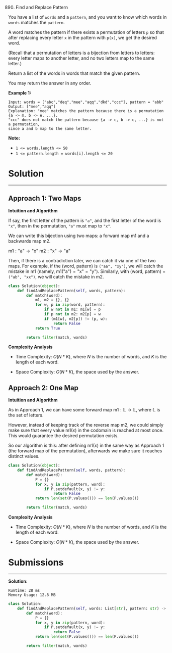 890. Find and Replace Pattern

You have a list of `words` and a `pattern`, and you want to know which words in `words` matches the `pattern`.

A word matches the pattern if there exists a permutation of letters `p` so that after replacing every letter `x` in the pattern with `p(x)`, we get the desired word.

(Recall that a permutation of letters is a bijection from letters to letters: every letter maps to another letter, and no two letters map to the same letter.)

Return a list of the words in words that match the given pattern. 

You may return the answer in any order.

 

**Example 1:**
```
Input: words = ["abc","deq","mee","aqq","dkd","ccc"], pattern = "abb"
Output: ["mee","aqq"]
Explanation: "mee" matches the pattern because there is a permutation {a -> m, b -> e, ...}. 
"ccc" does not match the pattern because {a -> c, b -> c, ...} is not a permutation,
since a and b map to the same letter.
```

**Note:**

* `1 <= words.length <= 50`
* `1 <= pattern.length = words[i].length <= 20`

# Solution
---
## Approach 1: Two Maps
**Intuition and Algorithm**

If say, the first letter of the pattern is `"a"`, and the first letter of the word is `"x"`, then in the permutation, `"a"` must map to `"x"`.

We can write this bijection using two maps: a forward map $\text{m1}$ and a backwards map $\text{m2}$.

$\text{m1} : \text{"a"} \rightarrow \text{"x"}$ $\text{m2} : \text{"x"} \rightarrow \text{"a"}$

Then, if there is a contradiction later, we can catch it via one of the two maps. For example, if the (word, pattern) is `("aa", "xy")`, we will catch the mistake in $\text{m1}$ (namely, $\text{m1}(\text{"a"}) = \text{"x"} = \text{"y"}$). Similarly, with (word, pattern) = `("ab", "xx")`, we will catch the mistake in $\text{m2}$.

```python
class Solution(object):
    def findAndReplacePattern(self, words, pattern):
        def match(word):
            m1, m2 = {}, {}
            for w, p in zip(word, pattern):
                if w not in m1: m1[w] = p
                if p not in m2: m2[p] = w
                if (m1[w], m2[p]) != (p, w):
                    return False
            return True

        return filter(match, words)
```

**Complexity Analysis**

* Time Complexity: $O(N * K)$, where $N$ is the number of words, and $K$ is the length of each word.

* Space Complexity: $O(N * K)$, the space used by the answer.

## Approach 2: One Map
**Intuition and Algorithm**

As in Approach 1, we can have some forward map $\text{m1} : \mathbb{L} \rightarrow \mathbb{L}$, where $\mathbb{L}$ is the set of letters.

However, instead of keeping track of the reverse map $\text{m2}$, we could simply make sure that every value $\text{m1}(x)$ in the codomain is reached at most once. This would guarantee the desired permutation exists.

So our algorithm is this: after defining $\text{m1}(x)$ in the same way as Approach 1 (the forward map of the permutation), afterwards we make sure it reaches distinct values.

```python
class Solution(object):
    def findAndReplacePattern(self, words, pattern):
        def match(word):
            P = {}
            for x, y in zip(pattern, word):
                if P.setdefault(x, y) != y:
                    return False
            return len(set(P.values())) == len(P.values())

        return filter(match, words)
```

**Complexity Analysis**

* Time Complexity: $O(N * K)$, where $N$ is the number of words, and $K$ is the length of each word.

* Space Complexity: $O(N * K)$, the space used by the answer.

# Submissions
---
**Solution:**
```
Runtime: 28 ms
Memory Usage: 12.8 MB
```
```python
class Solution:
    def findAndReplacePattern(self, words: List[str], pattern: str) -> List[str]:
        def match(word):
            P = {}
            for x, y in zip(pattern, word):
                if P.setdefault(x, y) != y:
                    return False
            return len(set(P.values())) == len(P.values())

        return filter(match, words)
```